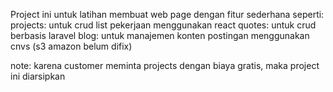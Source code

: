 Project ini untuk latihan membuat web page dengan fitur sederhana seperti:
projects: untuk crud list pekerjaan menggunakan react
quotes: untuk crud berbasis laravel
blog: untuk manajemen konten postingan menggunakan cnvs (s3 amazon belum difix)

note:
karena customer meminta projects dengan biaya gratis, maka project ini diarsipkan